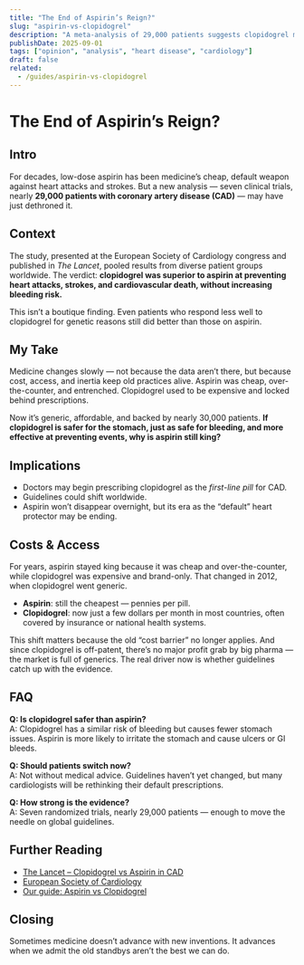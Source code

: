 ```yaml
---
title: "The End of Aspirin’s Reign?"
slug: "aspirin-vs-clopidogrel"
description: "A meta-analysis of 29,000 patients suggests clopidogrel may finally dethrone aspirin as the default heart pill."
publishDate: 2025-09-01
tags: ["opinion", "analysis", "heart disease", "cardiology"]
draft: false
related:
  - /guides/aspirin-vs-clopidogrel
---
```


# The End of Aspirin’s Reign?

## Intro  
For decades, low-dose aspirin has been medicine’s cheap, default weapon against heart attacks and strokes. But a new analysis — seven clinical trials, nearly **29,000 patients with coronary artery disease (CAD)** — may have just dethroned it.  

## Context  
The study, presented at the European Society of Cardiology congress and published in *The Lancet*, pooled results from diverse patient groups worldwide. The verdict: **clopidogrel was superior to aspirin at preventing heart attacks, strokes, and cardiovascular death, without increasing bleeding risk.**  

This isn’t a boutique finding. Even patients who respond less well to clopidogrel for genetic reasons still did better than those on aspirin.  

## My Take  
Medicine changes slowly — not because the data aren’t there, but because cost, access, and inertia keep old practices alive. Aspirin was cheap, over-the-counter, and entrenched. Clopidogrel used to be expensive and locked behind prescriptions.  

Now it’s generic, affordable, and backed by nearly 30,000 patients. **If clopidogrel is safer for the stomach, just as safe for bleeding, and more effective at preventing events, why is aspirin still king?**  

## Implications  
- Doctors may begin prescribing clopidogrel as the *first-line pill* for CAD.  
- Guidelines could shift worldwide.  
- Aspirin won’t disappear overnight, but its era as the “default” heart protector may be ending.  

## Costs & Access  
For years, aspirin stayed king because it was cheap and over-the-counter, while clopidogrel was expensive and brand-only. That changed in 2012, when clopidogrel went generic.  

- **Aspirin**: still the cheapest — pennies per pill.  
- **Clopidogrel**: now just a few dollars per month in most countries, often covered by insurance or national health systems.  

This shift matters because the old “cost barrier” no longer applies. And since clopidogrel is off-patent, there’s no major profit grab by big pharma — the market is full of generics. The real driver now is whether guidelines catch up with the evidence.

## FAQ  
**Q: Is clopidogrel safer than aspirin?**  
A: Clopidogrel has a similar risk of bleeding but causes fewer stomach issues. Aspirin is more likely to irritate the stomach and cause ulcers or GI bleeds.  

**Q: Should patients switch now?**  
A: Not without medical advice. Guidelines haven’t yet changed, but many cardiologists will be rethinking their default prescriptions.  

**Q: How strong is the evidence?**  
A: Seven randomized trials, nearly 29,000 patients — enough to move the needle on global guidelines.  

## Further Reading  
- [The Lancet – Clopidogrel vs Aspirin in CAD](https://www.thelancet.com/)  
- [European Society of Cardiology](https://www.escardio.org/)  
- [Our guide: Aspirin vs Clopidogrel](/guides/aspirin-vs-clopidogrel)  

## Closing  
Sometimes medicine doesn’t advance with new inventions. It advances when we admit the old standbys aren’t the best we can do.
